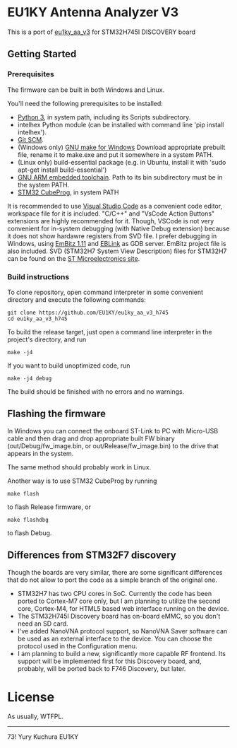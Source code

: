 # EU1KY Antenna Analyzer V3

This is a port of [eu1ky_aa_v3](https://github.com/EU1KY/eu1ky_aa_v3) for STM32H745I DISCOVERY board

## Getting Started

### Prerequisites

The firmware can be built in both Windows and Linux.

You'll need the following prerequisites to be installed:

* [Python 3](https://python.org), in system path, including its Scripts subdirectory.
* intelhex Python module (can be installed with command line 'pip install intelhex').
* [Git SCM](https://git-scm.com/).
* (Windows only) [GNU make for Windows](https://github.com/mbuilov/gnumake-windows) Download appropriate prebuilt file, rename it to make.exe and put it somewhere in a system PATH.
* (Linux only) build-essential package (e.g. in Ubuntu, install it with 'sudo apt-get install build-essential')
* [GNU ARM embedded toolchain](https://developer.arm.com/tools-and-software/open-source-software/developer-tools/gnu-toolchain/gnu-rm/downloads). Path to its bin subdirectory must be in the system PATH.
* [STM32 CubeProg](https://www.st.com/en/development-tools/stm32cubeprog.html), in system PATH

It is recommended to use [Visual Studio Code](https://code.visualstudio.com/download) as a convenient code editor, workspace file for it is included.
"C/C++" and "VsCode Action Buttons" extensions are highly recommended for it.
Though, VSCode is not very convenient for in-system debugging (with Native Debug extension)
because it does not show hardawre registers from SVD file. I prefer debugging in Windows,
using [EmBitz 1.11](https://www.embitz.org/) and [EBLink](https://github.com/EmBitz/EBlink) as GDB server.
EmBitz project file is also included.
SVD (STM32H7 System View Description) files for STM32H7 can be found on the [ST Microelectronics site](https://www.st.com/content/st_com/en/products/microcontrollers-microprocessors/stm32-32-bit-arm-cortex-mcus/stm32-high-performance-mcus/stm32h7-series/stm32h745-755/stm32h745xi.html#resource).

### Build instructions

To clone repository, open command interpreter in some convenient directory and execute the following commands:

```
git clone https://github.com/EU1KY/eu1ky_aa_v3_h745
cd eu1ky_aa_v3_h745
```

To build the release target, just open a command line interpreter in the project's directory, and run

```
make -j4
```

If you want to build unoptimized code, run

```
make -j4 debug
```

The build should be finished with no errors and no warnings.

## Flashing the firmware

In Windows you can connect the onboard ST-Link to PC with Micro-USB cable and then drag and drop
appropriate built FW binary (out/Debug/fw_image.bin, or out/Release/fw_image.bin) to the drive that appears in the system.

The same method should probably work in Linux.

Another way is to use STM32 CubeProg by running

```
make flash
```

to flash Release firmware, or

```
make flashdbg
```

to flash Debug.

## Differences from STM32F7 discovery

Though the boards are very similar, there are some significant differences that do not allow to port the code as a simple branch of the original one.

* STM32H7 has two CPU cores in SoC. Currently the code has been ported to Cortex-M7 core only, but I am planning to utilize the second core, Cortex-M4,
for HTML5 based web interface running on the device.
* The STM32H745I Discovery board has on-board eMMC, so you don't need an SD card.
* I've added NanoVNA protocol support, so NanoVNA Saver software can be used as an external interface to the device. You can choose the protocol used
in the Configuration menu.
* I am planning to build a new, significantly more capable RF frontend. Its support will be implemented first for this Discovery board, and, probably,
will be ported back to F746 Discovery, but later.

# License

As usually, WTFPL.

---------------
73! Yury Kuchura EU1KY
